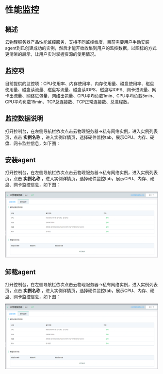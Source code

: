 # 性能监控

## 概述

云物理服务器产品性能监控服务，支持不同监控维度，目前需要用户手动安装agent到已创建成功的实例，然后才能开始收集到用户的监控数据，以图标的方式更清晰的展示，让用户实时掌握资源的使用情况。<br/>

## 监控项

目前提供的监控项：CPU使用率、内存使用率、内存使用量、磁盘使用率、磁盘使用量、磁盘读流量、磁盘写流量、磁盘读IOPS、磁盘写IOPS、网卡进流量、网卡出流量、网络进包量、网络出包量、CPU平均负载1min、CPU平均负载5min、CPU平均负载15min、TCP总连接数、TCP正常连接数、总进程数。

## 监控数据说明

打开控制台，在左侧导航栏依次点击云物理服务器->私有网络实例，进入实例列表页，点击 **实例名称** ，进入实例详情页，选择硬件监控tab，展示CPU、内存、硬盘、网卡监控信息，如下图：<br/>


## 安装agent

打开控制台，在左侧导航栏依次点击云物理服务器->私有网络实例，进入实例列表页，点击 **实例名称** ，进入实例详情页，选择硬件监控tab，展示CPU、内存、硬盘、网卡监控信息，如下图：<br/>

![安装agent](https://github.com/jdcloudcom/cn/blob/cn-cloud-physical-server-latest/documentation/Hyper-Converged-IDC/Cloud-Physical-Server/Image/cps-hardware-monitoring.png)

## 卸载agent

打开控制台，在左侧导航栏依次点击云物理服务器->私有网络实例，进入实例列表页，点击 **实例名称** ，进入实例详情页，选择硬件监控tab，展示CPU、内存、硬盘、网卡监控信息，如下图：<br/>

![卸载agent](https://github.com/jdcloudcom/cn/blob/cn-cloud-physical-server-latest/documentation/Hyper-Converged-IDC/Cloud-Physical-Server/Image/cps-hardware-monitoring.png)
